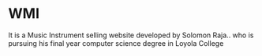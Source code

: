 # WMI
It is a Music Instrument selling website developed by Solomon Raja.. who is pursuing his final year computer science degree in Loyola College
